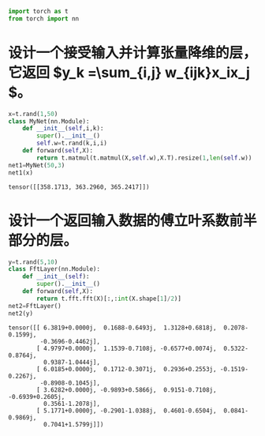 ```python
import torch as t
from torch import nn
```

# 设计一个接受输入并计算张量降维的层，它返回 $y_k =\sum_{i,j} w_{ijk}x_ix_j $。


```python
x=t.rand(1,50)
class MyNet(nn.Module):
    def __init__(self,i,k):
        super().__init__()
        self.w=t.rand(k,i,i)
    def forward(self,X):
        return t.matmul(t.matmul(X,self.w),X.T).resize(1,len(self.w))
net1=MyNet(50,3)
net1(x)
```




    tensor([[358.1713, 363.2960, 365.2417]])



# 设计一个返回输入数据的傅立叶系数前半部分的层。


```python
y=t.rand(5,10)
class FftLayer(nn.Module):
    def __init__(self):
        super().__init__()
    def forward(self,X):
        return t.fft.fft(X)[:,:int(X.shape[1]/2)]
net2=FftLayer()
net2(y)
```




    tensor([[ 6.3819+0.0000j,  0.1688-0.6493j,  1.3128+0.6818j,  0.2078-0.1599j,
             -0.3696-0.4462j],
            [ 4.9797+0.0000j,  1.1539-0.7108j, -0.6577+0.0074j,  0.5322-0.8764j,
              0.9387-1.0444j],
            [ 6.0185+0.0000j,  0.1712-0.3071j,  0.2936+0.2553j, -0.1519-0.2267j,
             -0.8908-0.1045j],
            [ 3.6282+0.0000j, -0.9893+0.5866j,  0.9151-0.7108j, -0.6939+0.2605j,
              0.3561-1.2078j],
            [ 5.1771+0.0000j, -0.2901-1.0388j,  0.4601-0.6504j,  0.0841-0.9869j,
              0.7041+1.5799j]])




```python

```


```python

```


```python

```


```python

```
